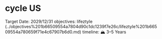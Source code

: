 # cycle US

Target Date: 2029/12/31
objectives: lifeztyle (../objectives%201b66509554a7804d90c1dc1239f7e26c/lifeztyle%201b66509554a780659f71e4c67907b6d0.md)
timeline: 🏔 3–5 Years